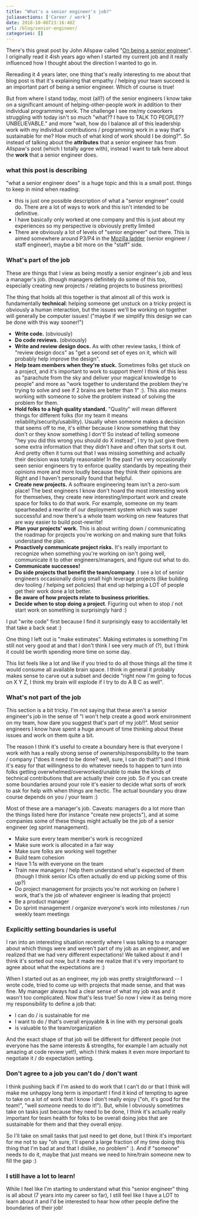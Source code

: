 ```yaml
---
title: "What's a senior engineer's job?"
juliasections: ['Career / work']
date: 2018-10-06T23:16:40Z
url: /blog/senior-engineer/
categories: []
---
```


There's this great post by John Allspaw called "[On being a senior engineer](https://www.kitchensoap.com/2012/10/25/on-being-a-senior-engineer/)". I originally read it
4ish years ago when I started my current job and it really influenced how I thought about the
direction I wanted to go in.

Rereading it 4 years later, one thing that's really interesting to me about that blog post is that
it's explaining that empathy / helping your team succeed is an important part of being a senior
engineer. Which of course is true!

But from where I stand today, most (all?) of the senior engineers I know take on a significant
amount of helping-other-people work in addition to their individual programming work. The challenge
I see me/my coworkers struggling with today isn't so much "what?? I have to TALK TO PEOPLE??
UNBELIEVABLE." and more "wait, how do I balance all of this leadership work with my individual
contributions / programming work in a way that's sustainable for me? How much of what kind of work
should I be doing?". So instead of talking about the **attributes** that a senior engineer has from
Allspaw's post (which I totally agree with), instead I want to talk here about the **work** that a
senior engineer does.

### what this post is describing

"what a senior engineer does" is a huge topic and this is a small post. things to keep in mind
when reading:

* this is just one possible description of what a "senior engineer" could do. There are a lot of ways
  to work and this isn't intended to be definitive.
* I have basically only worked at one company and this is just about my experiences so my
  perspective is obviously pretty limited
* There are obviously a lot of levels of "senior engineer" out there. This is aimed somewhere around
  P3/P4 in the [Mozilla ladder](https://twitter.com/Gankro/status/1046438955439271936) (senior
  engineer / staff engineer), maybe a bit more on the "staff" side.

### What's part of the job

These are things that I view as being mostly a senior engineer's job and less a manager's job.
(though managers definitely do some of this too, especially creating new projects / relating
projects to business priorities)

The thing that holds all this together is that almost all of this work is fundamentally
**technical**: helping someone get unstuck on a tricky project is obviously a human interaction, but
the issues we'll be working on together will generally be computer issues! ("maybe if we simplify
this design we can be done with this way sooner!")

* **Write code.** (obviously)
* **Do code reviews.** (obviously)
* **Write and review design docs.** As with other review tasks, I think of "review design docs" 
   as "get a second set of eyes on it, which will probably help improve the design".
* **Help team members when they're stuck.** Sometimes folks get stuck on a project, and it's important
  to work to support them! I think of this less as "parachute from the sky and deliver your magical
  knowledge to people" and more as "work together to understand the problem they're trying to solve
  and see if 2 brains are better than 1" :). This also means working with someone to solve the
  problem instead of solving the problem for them.
* **Hold folks to a high quality standard.** "Quality" will mean different things for different folks
  (for my team it means reliability/security/usability). Usually when someone makes a decision that
  seems off to me, it's either because I know something that they don't or they know something I
  don't! So instead of telling someone "hey you did this wrong you should do X instead", I try to
  just give them some extra information that they didn't have and often that sorts it out. And
  pretty often it turns out that I was missing something and actually their decision was totally
  reasonable! In the past I've very occasionally seen senior engineers try to enforce quality
  standards by repeating their opinions more and more loudly because they think their opinions are
  Right and I haven't personally found that helpful.
* **Create new projects.** A software engineering team isn't a zero-sum place! The best engineers I know
  don't hoard the most interesting work for themselves, they create new interesting/important work
  and create space for folks to do that work. For example, someone on my team spearheaded a rewrite
  of our deployment system which was super successful and now there's a whole team working on new
  features that are way easier to build post-rewrite!
* **Plan your projects' work.** This is about writing down / communicating the roadmap for projects
  you're working on and making sure that folks understand the plan.
* **Proactively communicate project risks.** It's really important to recognize when something you're
  working on isn't going well, communicate it to other engineers/managers, and figure out what to
  do.
* **Communicate successes!**
* **Do side projects that benefit the team/company**. I see a lot of senior engineers occasionally
  doing small high leverage projects (like building dev tooling / helping set policies) that end up
  helping a LOT of people get their work done a lot better.
* **Be aware of how projects relate to business priorities.**
* **Decide when to stop doing a project**. Figuring out when to stop / not start work on something
  is surprisingly hard :)

I put "write code" first because I find it surprisingly easy to accidentally let that take a back
seat :)

One thing I left out is "make estimates". Making estimates is something I'm still not very good at
and that I don't think I see very much of (?), but I think it could be worth spending more time on
some day.

This list feels like a lot and like if you tried to do all those things all the time it would
consume all available brain space. I think in general it probably makes sense to carve out a subset
and decide "right now I'm going to focus on X Y Z, I think my brain will explode if I try to do A B
C as well".

### What's not part of the job

This section is a bit tricky. I'm not saying that these aren't a senior engineer's job in the sense
of "I won't help create a good work environment on my team, how dare you suggest that's part of my
job!!". Most senior engineers I know have spent a huge amount of time thinking about these issues
and work on them quite a bit.

The reason I think it's useful to create a boundary here is that everyone I work with has a really
strong sense of ownership/responsibility to the team / company ("does it need to be done? well,
sure, I can do that!!") and I think it's easy for that willingness to do whatever needs to happen to
turn into folks getting overwhelmed/overworked/unable to make the kinds of technical contributions
that are actually their core job. So if you can create some boundaries around your role it's easier
to decide what sorts of work to ask for help with when things are hectic. The actual boundary you
draw course depends on you / your team :)

Most of these are a manager's job. Caveats: managers do a lot more than the things listed here (for
instance "create new projects"), and at some companies some of these things might actually be the
job of a senior engineer (eg sprint management).

* Make sure every team member's work is recognized
* Make sure work is allocated in a fair way
* Make sure folks are working well together
* Build team cohesion
* Have 1:1s with everyone on the team
* Train new managers / help them understand what's expected of them (though I think senior ICs often
  actually do end up picking some of this up?)
* Do project management for projects you're not working on (where I work, that's the job of whatever
  engineer is leading that project)
* Be a product manager
* Do sprint management / organize everyone's work into milestones / run weekly team meetings

### Explicitly setting boundaries is useful

I ran into an interesting situation recently where I was talking to a manager about which things
were and weren't part of my job as an engineer, and we realized that we had very different
expectations! We talked about it and I think it's sorted out now, but it made me realize that it's
very important to agree about what the expectations are :)

When I started out as an engineer, my job was pretty straightforward -- I wrote code, tried to come
up with projects that made sense, and that was fine. My manager always had a clear sense of what my
job was and it wasn't too complicated. Now that's less true! So now I view it as being more my
responsibility to define a job that:

* I can do / is sustainable for me
* I want to do / that's overall enjoyable & in line with my personal goals
* is valuable to the team/organization

And the exact shape of that job will be different for different people (not everyone has the same
interests & strengths, for example I am actually not amazing at code review yet!), which I think
makes it even more important to negotiate it / do expectation setting. 

### Don't agree to a job you can't do / don't want

I think pushing back if I'm asked to do work that I can't do or that I think will make me unhappy
long term is important! I find it kind of tempting to agree to take on a lot of work that I know I
don't really enjoy ("oh, it's good for the team!", "well _someone_ needs to do it!"). But, while I
obviously sometimes take on tasks just because they need to be done, I think it's actually really
important for team health for folks to be overall doing jobs that are sustainable for them and that
they overall enjoy.

So I'll take on small tasks that just need to get done, but I think it's important for me not to say
"oh sure, I'll spend a large fraction of my time doing this thing that I'm bad at and that I
dislike, no problem" :). And if "someone" needs to do it, maybe that just means we need to
hire/train someone new to fill the gap :)

### I still have a lot to learn!

While I feel like I'm starting to understand what this "senior engineer" thing is all about (7 years
into my career so far), I still feel like I have a LOT to learn about it and I'd be interested to
hear how other people define the boundaries of their job!
